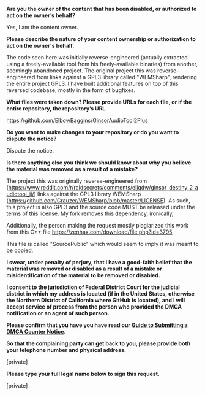 **Are you the owner of the content that has been disabled, or authorized to act on the owner’s behalf?**

Yes, I am the content owner.

**Please describe the nature of your content ownership or authorization to act on the owner's behalf.**

The code seen here was initially reverse-engineered (actually extracted using a freely-available tool from his freely-available binaries) from another, seemingly abandoned project. The original project this was reverse-engineered from links against a GPL3 library called "WEMSharp", rendering the entire project GPL3. I have built additional features on top of this reversed codebase, mostly in the form of bugfixes.

**What files were taken down? Please provide URLs for each file, or if the entire repository, the repository’s URL.**

https://github.com/ElbowBaggins/GinsorAudioTool2Plus

**Do you want to make changes to your repository or do you want to dispute the notice?**

Dispute the notice.

**Is there anything else you think we should know about why you believe the material was removed as a result of a mistake?**

The project this was originally reverse-engineered from (https://www.reddit.com/r/raidsecrets/comments/eijqdw/ginsor_destiny_2_audiotool_ii/) links against the GPL3 library WEMSharp (https://github.com/Crauzer/WEMSharp/blob/master/LICENSE). As such, this project is also GPL3 and the source code MUST be released under the terms of this license. My fork removes this dependency, ironically,

Additionally, the person making the request mostly plagiarized this work from this C++ file https://zenhax.com/download/file.php?id=3795

This file is called "SourcePublic" which would seem to imply it was meant to be copied.

**I swear, under penalty of perjury, that I have a good-faith belief that the material was removed or disabled as a result of a mistake or misidentification of the material to be removed or disabled.**

**I consent to the jurisdiction of Federal District Court for the judicial district in which my address is located (if in the United States, otherwise the Northern District of California where GitHub is located), and I will accept service of process from the person who provided the DMCA notification or an agent of such person.**

**Please confirm that you have you have read our <a href="https://docs.github.com/articles/guide-to-submitting-a-dmca-counter-notice">Guide to Submitting a DMCA Counter Notice</a>.**

**So that the complaining party can get back to you, please provide both your telephone number and physical address.**

[private]

**Please type your full legal name below to sign this request.**

[private]
